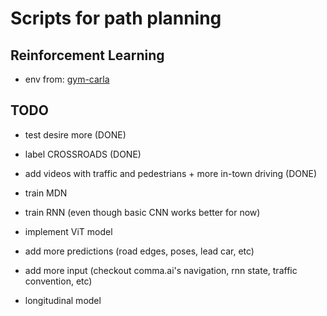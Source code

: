 # Scripts for path planning

## Reinforcement Learning
- env from: [gym-carla](https://github.com/cjy1992/gym-carla)

## TODO
- test desire more  (DONE)
- label CROSSROADS  (DONE)
- add videos with traffic and pedestrians + more in-town driving  (DONE)

- train MDN
- train RNN (even though basic CNN works better for now)
- implement ViT model
- add more predictions (road edges, poses, lead car, etc)
- add more input (checkout comma.ai's navigation, rnn state, traffic convention, etc)

- longitudinal model

